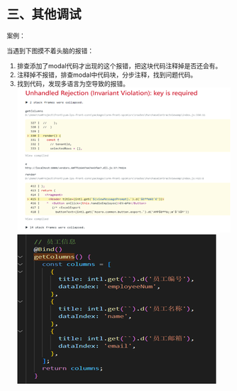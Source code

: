 # 三、其他调试

案例：

当遇到下图摸不着头脑的报错：

1. 排查添加了modal代码才出现的这个报错，把这块代码注释掉是否还会有。
2. 注释掉不报错，排查modal中代码块，分步注释，找到问题代码。
3. 找到代码，发现多语言为空导致的报错。
![front-debugging-1](./assets/front-debugging-30.png)
![front-debugging-1](./assets/front-debugging-31.png)
